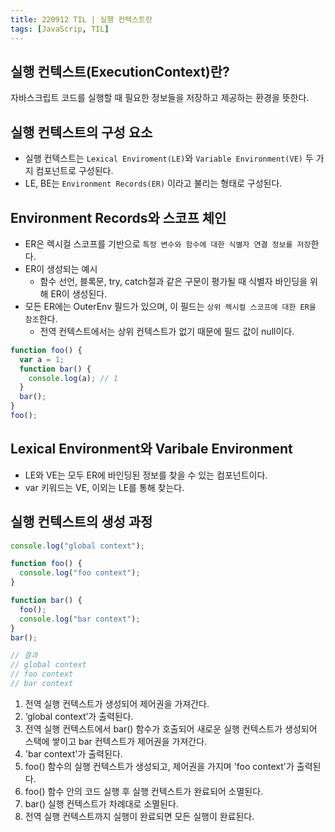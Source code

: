 ```yaml
---
title: 220912 TIL | 실행 컨텍스트란
tags: [JavaScrip, TIL]
---
```


## 실행 컨텍스트(ExecutionContext)란?

자바스크립트 코드를 실행할 때 필요한 정보들을 저장하고 제공하는 환경을 뜻한다.

## 실행 컨텍스트의 구성 요소

- 실행 컨텍스트는 `Lexical Enviroment(LE)`와 `Variable Environment(VE)` 두 가지 컴포넌트로 구성된다.
- LE, BE는 `Environment Records(ER)` 이라고 불리는 형태로 구성된다.

## Environment Records와 스코프 체인

- ER은 렉시컬 스코프를 기반으로 `특정 변수와 함수에 대한 식별자 연결 정보를 저장`한다.
- ER이 생성되는 예시
  - 함수 선언, 블록문, try, catch절과 같은 구문이 평가될 때 식별자 바인딩을 위해 ER이 생성된다.
- 모든 ER에는 OuterEnv 필드가 있으며, 이 필드는 `상위 렉시컬 스코프에 대한 ER을 참조`한다.
  - 전역 컨텍스트에서는 상위 컨텍스트가 없기 때문에 필드 값이 null이다.

```jsx
function foo() {
  var a = 1;
  function bar() {
    console.log(a); // 1
  }
  bar();
}
foo();
```

## Lexical Environment와 Varibale Environment

- LE와 VE는 모두 ER에 바인딩된 정보를 찾을 수 있는 컴포넌트이다.
- var 키워드는 VE, 이외는 LE를 통해 찾는다.

## 실행 컨텍스트의 생성 과정

```jsx
console.log("global context");

function foo() {
  console.log("foo context");
}

function bar() {
  foo();
  console.log("bar context");
}
bar();

// 결과
// global context
// foo context
// bar context
```

1. 전역 실행 컨텍스트가 생성되어 제어권을 가져간다.
2. ‘global context’가 출력된다.
3. 전역 실행 컨텍스트에서 bar() 함수가 호출되어 새로운 실행 컨텍스트가 생성되어 스택에 쌓이고 bar 컨텍스트가 제어권을 가져간다.
4. 'bar context'가 출력된다.
5. foo() 함수의 실행 컨텍스트가 생성되고, 제어권을 가지며 'foo context'가 출력된다.
6. foo() 함수 안의 코드 실행 후 실행 컨텍스트가 완료되어 소멸된다.
7. bar() 실행 컨텍스트가 차례대로 소멸된다.
8. 전역 실행 컨텍스트까지 실행이 완료되면 모든 실행이 완료된다.